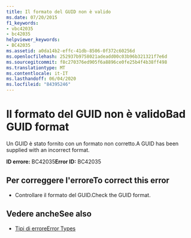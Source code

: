 ```yaml
---
title: Il formato del GUID non è valido
ms.date: 07/20/2015
f1_keywords:
- vbc42035
- bc42035
helpviewer_keywords:
- BC42035
ms.assetid: a0da14b2-effc-41db-8506-0f372c60256d
ms.openlocfilehash: 252937b9758021adeadd00c03b96b321321f7e6d
ms.sourcegitcommit: f8c270376ed905f6a8896ce0fe25b4f4b38ff498
ms.translationtype: MT
ms.contentlocale: it-IT
ms.lasthandoff: 06/04/2020
ms.locfileid: "84395246"
---
```

# <a name="bad-guid-format"></a><span data-ttu-id="eb82a-102">Il formato del GUID non è valido</span><span class="sxs-lookup"><span data-stu-id="eb82a-102">Bad GUID format</span></span>
<span data-ttu-id="eb82a-103">Un GUID è stato fornito con un formato non corretto.</span><span class="sxs-lookup"><span data-stu-id="eb82a-103">A GUID has been supplied with an incorrect format.</span></span>  
  
 <span data-ttu-id="eb82a-104">**ID errore:** BC42035</span><span class="sxs-lookup"><span data-stu-id="eb82a-104">**Error ID:** BC42035</span></span>  
  
## <a name="to-correct-this-error"></a><span data-ttu-id="eb82a-105">Per correggere l'errore</span><span class="sxs-lookup"><span data-stu-id="eb82a-105">To correct this error</span></span>  
  
- <span data-ttu-id="eb82a-106">Controllare il formato del GUID.</span><span class="sxs-lookup"><span data-stu-id="eb82a-106">Check the GUID format.</span></span>  
  
## <a name="see-also"></a><span data-ttu-id="eb82a-107">Vedere anche</span><span class="sxs-lookup"><span data-stu-id="eb82a-107">See also</span></span>

- [<span data-ttu-id="eb82a-108">Tipi di errore</span><span class="sxs-lookup"><span data-stu-id="eb82a-108">Error Types</span></span>](../programming-guide/language-features/error-types.md)
